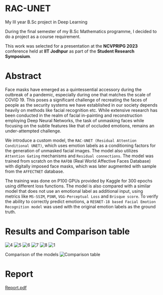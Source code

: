 # RAC-UNET
My III year B.Sc project in Deep Learning

During the final semester of my B.Sc Mathematics programme, I decided to do a project as a course requirement.

This work was selected for a presentation at the **NCVPRIPG 2023** conference held at **IIT Jodhpur** as part of the
**Student Research Symposium**.

# Abstract
Face masks have emerged as a quintessential accessory during the outbreak of a pandemic, especially during one that matches the scale of COVID 19. This poses a significant challenge of recreating the faces of people as the security systems we have established in our society depends heavily on methods like facial recognition etc. 
While extensive research has been conducted in the realm of facial in-painting and reconstruction employing Deep Neural Networks, the task of unmasking faces while focusing on the subtle features like that of occluded emotions, remains an under-attempted challenge.

We introduce a custom model, the `RAC-UNET (Residual Attention Conditional UNET)`, which uses emotion labels as a conditioning factors for the generation of unmasked facial images. 
The model also utilizes `Attention Gating` mechanisms and `Residual connections`. The model was trained from scratch on the `RAFDB` (Real World Affective Faces Database) with digitally imposed face masks, which was later augmented with sample from the `AFFECTNET` database. 

The training was done on P100 GPUs provided by Kaggle for 300 epochs using different loss functions. The model is also compared with a similar model that does not use an emotional label as additional input, using metrics like `MS-SSIM`, `PSNR`, `VGG-Perceptual Loss` and `Brisque score`. To verify the ability to correctly predict emotions, a `RESNET-18 based Facial Emotion Recognition model` was used with the original emotion labels as the ground truth.




# Results and Comparison table
![4](https://user-images.githubusercontent.com/98282751/235886205-c50eab7d-d4ad-4958-9f17-d3edbedf7f0a.png)
![5](https://user-images.githubusercontent.com/98282751/235889576-15a0537b-2164-4f90-99d3-80eab3523b87.png)
![6](https://user-images.githubusercontent.com/98282751/235886214-3e4c6823-a835-490a-b516-e1f559c77d93.png)
![7](https://user-images.githubusercontent.com/98282751/235886218-3cc330e2-976c-44ca-8a73-8a946228ba3a.png)
![8](https://user-images.githubusercontent.com/98282751/235886222-2fdf6d59-97a9-4ddf-bcc2-d13f7c99467c.png)
![1](https://user-images.githubusercontent.com/98282751/235886195-4314f656-7802-4ed8-a456-57868d77800f.png)

Comparison of the models
![Comparison table](https://user-images.githubusercontent.com/98282751/235886455-bef380da-73ba-44e5-9feb-ec4227b0f64d.png)

# Report
[Report.pdf](https://github.com/YkingAwesome/RAC-UNET/files/11381387/Report.pdf)

